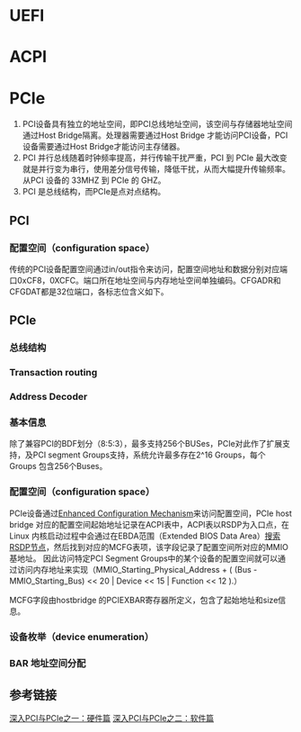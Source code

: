 # UEFI

# ACPI

# PCIe
1. PCI设备具有独立的地址空间，即PCI总线地址空间，该空间与存储器地址空间通过Host Bridge隔离。处理器需要通过Host Bridge 才能访问PCI设备，PCI设备需要通过Host Bridge才能访问主存储器。
2. PCI 并行总线随着时钟频率提高，并行传输干扰严重，PCI 到 PCIe 最大改变就是并行变为串行，使用差分信号传输，降低干扰，从而大幅提升传输频率。从PCI 设备的 33MHZ 到 PCIe 的 GHZ。
3. PCI 是总线结构，而PCIe是点对点结构。

## PCI
### 配置空间（configuration space）
传统的PCI设备配置空间通过in/out指令来访问，配置空间地址和数据分别对应端口0xCF8，0XCFC。端口所在地址空间与内存地址空间单独编码。CFGADR和CFGDAT都是32位端口，各标志位含义如下。

## PCIe
### 总线结构

### Transaction routing

### Address Decoder

### 基本信息
除了兼容PCI的BDF划分（8:5:3），最多支持256个BUSes，PCIe对此作了扩展支持，及PCI segment Groups支持，系统允许最多存在2^16 Groups，每个 Groups 包含256个Buses。
### 配置空间（configuration space）
PCIe设备通过[Enhanced Configuration Mechanism](https://wiki.osdev.org/PCI_Express)来访问配置空间，PCIe host bridge 对应的配置空间起始地址记录在ACPI表中，ACPI表以RSDP为入口点，在Linux 内核启动过程中会通过在EBDA范围（Extended BIOS Data Area）[搜索RSDP节点](https://zhuanlan.zhihu.com/p/49500489)，然后找到对应的MCFG表项，该字段记录了配置空间所对应的MMIO基地址。
因此访问特定PCI Segment Groups中的某个设备的配置空间就可以通过访问内存地址来实现（MMIO_Starting_Physical_Address + ( (Bus - MMIO_Starting_Bus) << 20 | Device << 15 | Function << 12 ).）

MCFG字段由hostbridge 的PCIEXBAR寄存器所定义，包含了起始地址和size信息。

### 设备枚举（device enumeration）

### BAR 地址空间分配



## 参考链接
[深入PCI与PCIe之一：硬件篇](https://zhuanlan.zhihu.com/p/26172972)
[深入PCI与PCIe之二：软件篇](https://zhuanlan.zhihu.com/p/26244141)

